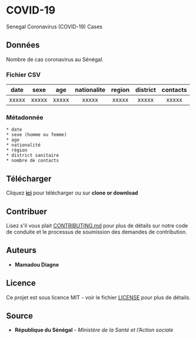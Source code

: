 # COVID-19

Senegal Coronavirus (COVID-19) Cases

## Données

Nombre de cas coronavirus au Sénégal.

### Fichier CSV

| date | sexe | age | nationalite | region | district | contacts |
| --------- |:-----:|:-----:|:-----:|:-----:|:-----:|:-----:|
|   xxxxx   | xxxxx | xxxxx | xxxxx | xxxxx | xxxxx | xxxxx |

### Métadonnée
```
* date
* sexe (homme ou femme)
* age
* nationalité
* région
* district sanitaire
* nombre de contacts
```

## Télécharger

Cliquez [**ici**](https://github.com/senegalouvert/COVID-19/archive/master.zip) pour télécharger ou sur **clone or download**

## Contribuer

Lisez s'il vous plait [CONTRIBUTING.md](CONTRIBUTING.md) pour plus de détails sur notre code de conduite et le processus de soumission des demandes de contribution.

## Auteurs

* **Mamadou Diagne**

## Licence

Ce projet est sous licence MIT - voir le fichier [LICENSE](LICENSE) pour plus de détails.

## Source

* **République du Sénégal** - *Ministère de la Santé et l’Action sociale*